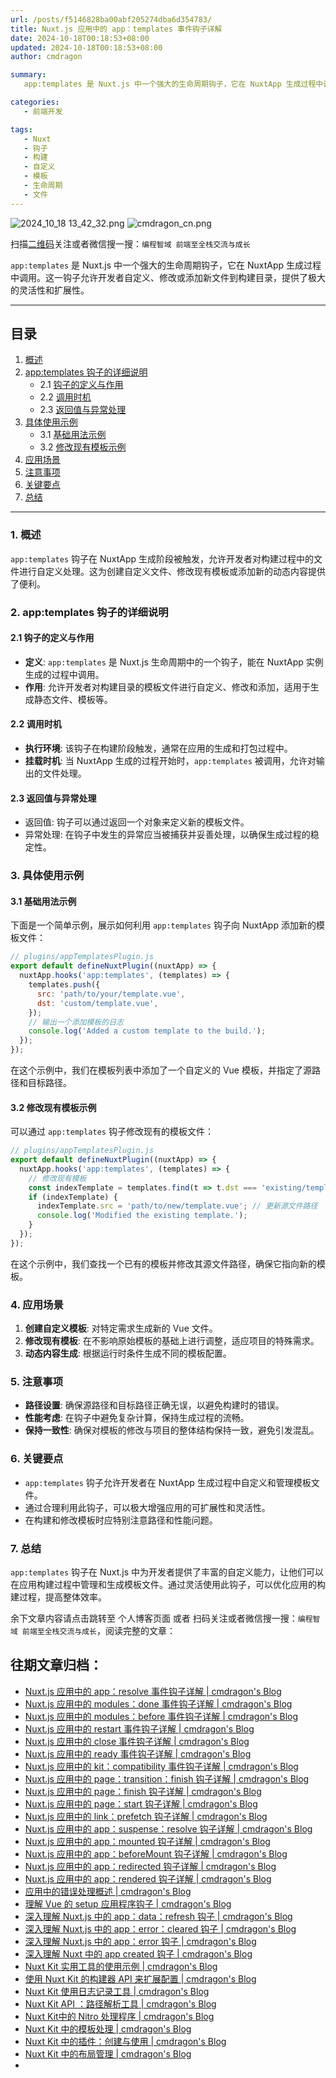 ```yaml
---
url: /posts/f5146828ba00abf205274dba6d354783/
title: Nuxt.js 应用中的 app：templates 事件钩子详解
date: 2024-10-18T00:18:53+08:00
updated: 2024-10-18T00:18:53+08:00
author: cmdragon

summary:
   app:templates 是 Nuxt.js 中一个强大的生命周期钩子，它在 NuxtApp 生成过程中调用。这一钩子允许开发者自定义、修改或添加新文件到构建目录，提供了极大的灵活性和扩展性。

categories:
   - 前端开发

tags:
   - Nuxt
   - 钩子
   - 构建
   - 自定义
   - 模板
   - 生命周期
   - 文件
---
```


<img src="https://static.cmdragon.cn/blog/images/2024_10_18 13_42_32.png@blog" title="2024_10_18 13_42_32.png" alt="2024_10_18 13_42_32.png"/>

<img src="https://api2.cmdragon.cn/upload/cmder/20250304_012821924.jpg" title="cmdragon_cn.png" alt="cmdragon_cn.png"/>


扫描[二维码](https://api2.cmdragon.cn/upload/cmder/20250304_012821924.jpg)关注或者微信搜一搜：`编程智域 前端至全栈交流与成长`



`app:templates` 是 Nuxt.js 中一个强大的生命周期钩子，它在 NuxtApp 生成过程中调用。这一钩子允许开发者自定义、修改或添加新文件到构建目录，提供了极大的灵活性和扩展性。

---

## 目录

1. [概述](#1-概述)
2. [app:templates 钩子的详细说明](#2-apptemplates-钩子的详细说明)
   - 2.1 [钩子的定义与作用](#21-钩子的定义与作用)
   - 2.2 [调用时机](#22-调用时机)
   - 2.3 [返回值与异常处理](#23-返回值与异常处理)
3. [具体使用示例](#3-具体使用示例)
   - 3.1 [基础用法示例](#31-基础用法示例)
   - 3.2 [修改现有模板示例](#32-修改现有模板示例)
4. [应用场景](#4-应用场景)
5. [注意事项](#5-注意事项)
6. [关键要点](#6-关键要点)
7. [总结](#7-总结)

---

### 1. 概述

`app:templates` 钩子在 NuxtApp 生成阶段被触发，允许开发者对构建过程中的文件进行自定义处理。这为创建自定义文件、修改现有模板或添加新的动态内容提供了便利。

### 2. app:templates 钩子的详细说明

#### 2.1 钩子的定义与作用

- **定义**: `app:templates` 是 Nuxt.js 生命周期中的一个钩子，能在 NuxtApp 实例生成的过程中调用。
- **作用**: 允许开发者对构建目录的模板文件进行自定义、修改和添加，适用于生成静态文件、模板等。

#### 2.2 调用时机

- **执行环境**: 该钩子在构建阶段触发，通常在应用的生成和打包过程中。
- **挂载时机**: 当 NuxtApp 生成的过程开始时，`app:templates` 被调用，允许对输出的文件处理。

#### 2.3 返回值与异常处理

- 返回值: 钩子可以通过返回一个对象来定义新的模板文件。
- 异常处理: 在钩子中发生的异常应当被捕获并妥善处理，以确保生成过程的稳定性。

### 3. 具体使用示例

#### 3.1 基础用法示例

下面是一个简单示例，展示如何利用 `app:templates` 钩子向 NuxtApp 添加新的模板文件：

```javascript
// plugins/appTemplatesPlugin.js
export default defineNuxtPlugin((nuxtApp) => {
  nuxtApp.hooks('app:templates', (templates) => {
    templates.push({
      src: 'path/to/your/template.vue',
      dst: 'custom/template.vue',
    });
    // 输出一个添加模板的日志
    console.log('Added a custom template to the build.');
  });
});
```

在这个示例中，我们在模板列表中添加了一个自定义的 Vue 模板，并指定了源路径和目标路径。

#### 3.2 修改现有模板示例

可以通过 `app:templates` 钩子修改现有的模板文件：

```javascript
// plugins/appTemplatesPlugin.js
export default defineNuxtPlugin((nuxtApp) => {
  nuxtApp.hooks('app:templates', (templates) => {
    // 修改现有模板
    const indexTemplate = templates.find(t => t.dst === 'existing/template.vue');
    if (indexTemplate) {
      indexTemplate.src = 'path/to/new/template.vue'; // 更新源文件路径
      console.log('Modified the existing template.');
    }
  });
});
```

在这个示例中，我们查找一个已有的模板并修改其源文件路径，确保它指向新的模板。

### 4. 应用场景

1. **创建自定义模板**: 对特定需求生成新的 Vue 文件。
2. **修改现有模板**: 在不影响原始模板的基础上进行调整，适应项目的特殊需求。
3. **动态内容生成**: 根据运行时条件生成不同的模板配置。

### 5. 注意事项

- **路径设置**: 确保源路径和目标路径正确无误，以避免构建时的错误。
- **性能考虑**: 在钩子中避免复杂计算，保持生成过程的流畅。
- **保持一致性**: 确保对模板的修改与项目的整体结构保持一致，避免引发混乱。

### 6. 关键要点

- `app:templates` 钩子允许开发者在 NuxtApp 生成过程中自定义和管理模板文件。
- 通过合理利用此钩子，可以极大增强应用的可扩展性和灵活性。
- 在构建和修改模板时应特别注意路径和性能问题。

### 7. 总结

`app:templates` 钩子在 Nuxt.js 中为开发者提供了丰富的自定义能力，让他们可以在应用构建过程中管理和生成模板文件。通过灵活使用此钩子，可以优化应用的构建过程，提高整体效率。

余下文章内容请点击跳转至 个人博客页面 或者 扫码关注或者微信搜一搜：`编程智域 前端至全栈交流与成长`，阅读完整的文章：


## 往期文章归档：

- [Nuxt.js 应用中的 app：resolve 事件钩子详解 | cmdragon's Blog](https://blog.cmdragon.cn/posts/9ea12f07cc2a/)
- [Nuxt.js 应用中的 modules：done 事件钩子详解 | cmdragon's Blog](https://blog.cmdragon.cn/posts/397fbad66fab/)
- [Nuxt.js 应用中的 modules：before 事件钩子详解 | cmdragon's Blog](https://blog.cmdragon.cn/posts/5b5669bca701/)
- [Nuxt.js 应用中的 restart 事件钩子详解 | cmdragon's Blog](https://blog.cmdragon.cn/posts/25888bf37a0f/)
- [Nuxt.js 应用中的 close 事件钩子详解 | cmdragon's Blog](https://blog.cmdragon.cn/posts/ec1665a791a5/)
- [Nuxt.js 应用中的 ready 事件钩子详解 | cmdragon's Blog](https://blog.cmdragon.cn/posts/37d771762c8f/)
- [Nuxt.js 应用中的 kit：compatibility 事件钩子详解 | cmdragon's Blog](https://blog.cmdragon.cn/posts/52224e8e71ec/)
- [Nuxt.js 应用中的 page：transition：finish 钩子详解 | cmdragon's Blog](https://blog.cmdragon.cn/posts/80acaed2b809/)
- [Nuxt.js 应用中的 page：finish 钩子详解 | cmdragon's Blog](https://blog.cmdragon.cn/posts/2e422732f13a/)
- [Nuxt.js 应用中的 page：start 钩子详解 | cmdragon's Blog](https://blog.cmdragon.cn/posts/9876204f1a7b/)
- [Nuxt.js 应用中的 link：prefetch 钩子详解 | cmdragon's Blog](https://blog.cmdragon.cn/posts/3821d8f8b93e/)
- [Nuxt.js 应用中的 app：suspense：resolve 钩子详解 | cmdragon's Blog](https://blog.cmdragon.cn/posts/aca9f9d7692b/)
- [Nuxt.js 应用中的 app：mounted 钩子详解 | cmdragon's Blog](https://blog.cmdragon.cn/posts/a07f12bddf8c/)
- [Nuxt.js 应用中的 app：beforeMount 钩子详解 | cmdragon's Blog](https://blog.cmdragon.cn/posts/bbdca1e3d9a5/)
- [Nuxt.js 应用中的 app：redirected 钩子详解 | cmdragon's Blog](https://blog.cmdragon.cn/posts/c83b294c7a07/)
- [Nuxt.js 应用中的 app：rendered 钩子详解 | cmdragon's Blog](https://blog.cmdragon.cn/posts/26479872ffdc/)
- [应用中的错误处理概述 | cmdragon's Blog](https://blog.cmdragon.cn/posts/5c9b317a962a/)
- [理解 Vue 的 setup 应用程序钩子 | cmdragon's Blog](https://blog.cmdragon.cn/posts/405db1302a23/)
- [深入理解 Nuxt.js 中的 app：data：refresh 钩子 | cmdragon's Blog](https://blog.cmdragon.cn/posts/6f0c4f34bc45/)
- [深入理解 Nuxt.js 中的 app：error：cleared 钩子 | cmdragon's Blog](https://blog.cmdragon.cn/posts/732d62232fb8/)
- [深入理解 Nuxt.js 中的 app：error 钩子 | cmdragon's Blog](https://blog.cmdragon.cn/posts/cb83a085e7a4/)
- [深入理解 Nuxt 中的 app created 钩子 | cmdragon's Blog](https://blog.cmdragon.cn/posts/188ad06ef45a/)
- [Nuxt Kit 实用工具的使用示例 | cmdragon's Blog](https://blog.cmdragon.cn/posts/a66da411afd2/)
- [使用 Nuxt Kit 的构建器 API 来扩展配置 | cmdragon's Blog](https://blog.cmdragon.cn/posts/f6e87c3cf111/)
- [Nuxt Kit 使用日志记录工具 | cmdragon's Blog](https://blog.cmdragon.cn/posts/37ad5a680e7d/)
- [Nuxt Kit API ：路径解析工具 | cmdragon's Blog](https://blog.cmdragon.cn/posts/441492dbf6ae/)
- [Nuxt Kit中的 Nitro 处理程序 | cmdragon's Blog](https://blog.cmdragon.cn/posts/2bd1fe409aca/)
- [Nuxt Kit 中的模板处理 | cmdragon's Blog](https://blog.cmdragon.cn/posts/4cf144d7b562/)
- [Nuxt Kit 中的插件：创建与使用 | cmdragon's Blog](https://blog.cmdragon.cn/posts/080baafc9cf0/)
- [Nuxt Kit 中的布局管理 | cmdragon's Blog](https://blog.cmdragon.cn/posts/1c99e3fc4fb0/)
-



